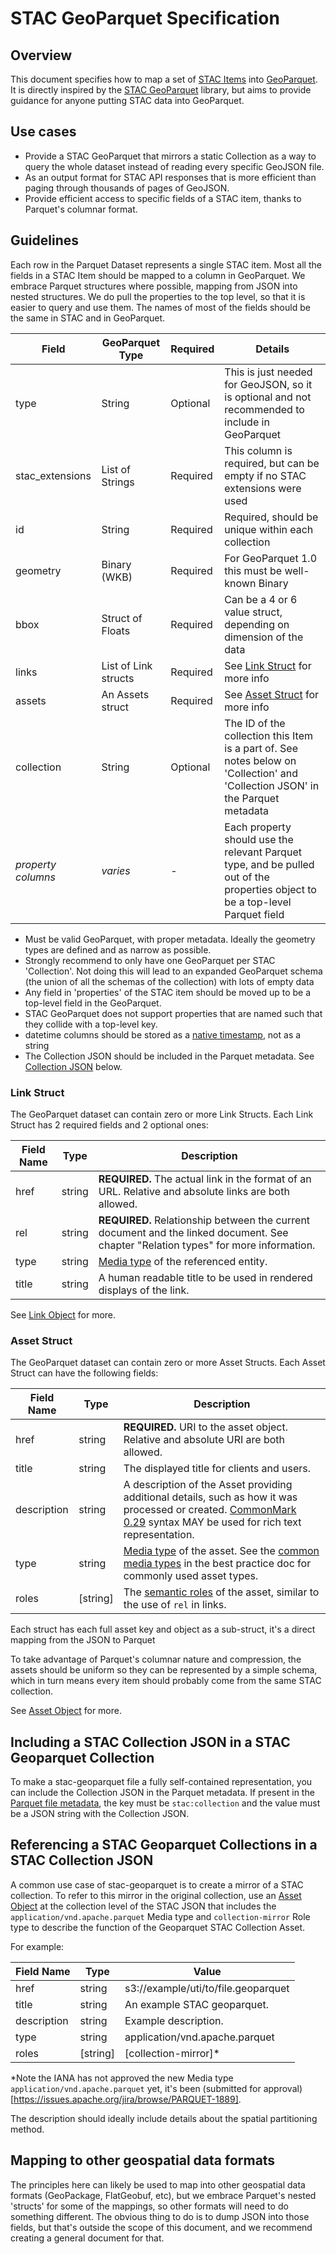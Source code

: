 # STAC GeoParquet Specification

## Overview

This document specifies how to map a set of [STAC Items](https://github.com/radiantearth/stac-spec/tree/v1.0.0/item-spec) into
[GeoParquet](https://geoparquet.org). It is directly inspired by the [STAC GeoParquet](https://github.com/stac-utils/stac-geoparquet)
library, but aims to provide guidance for anyone putting STAC data into GeoParquet.

## Use cases

* Provide a STAC GeoParquet that mirrors a static Collection as a way to query the whole dataset instead of reading every specific GeoJSON file.
* As an output format for STAC API responses that is more efficient than paging through thousands of pages of GeoJSON.
* Provide efficient access to specific fields of a STAC item, thanks to Parquet's columnar format.

## Guidelines

Each row in the Parquet Dataset represents a single STAC item. Most all the fields in a STAC Item should be mapped to a column in GeoParquet. We embrace Parquet structures where possible, mapping
from JSON into nested structures. We do pull the properties to the top level, so that it is easier to query and use them. The names of
most of the fields should be the same in STAC and in GeoParquet.

| Field              | GeoParquet Type      | Required | Details                                                                                                                        |
|--------------------|----------------------|----------|--------------------------------------------------------------------------------------------------------------------------------|
| type               | String               | Optional | This is just needed for GeoJSON, so it is optional and not recommended to include in GeoParquet                                |
| stac_extensions    | List of Strings      | Required | This column is required, but can be empty if no STAC extensions were used                                                      |
| id                 | String               | Required | Required, should be unique within each collection                                                                              |
| geometry           | Binary (WKB)         | Required | For GeoParquet 1.0 this must be well-known Binary                                                                              |
| bbox               | Struct of Floats     | Required | Can be a 4 or 6 value struct, depending on dimension of the data                                                               |
| links              | List of Link structs | Required | See [Link Struct](#link-struct) for more info                                                                                  |
| assets             | An Assets struct     | Required | See [Asset Struct](#asset-struct) for more info                                                                                |
| collection         | String               | Optional | The ID of the collection this Item is a part of. See notes below on 'Collection' and 'Collection JSON' in the Parquet metadata |
| *property columns* | *varies*             | -        | Each property should use the relevant Parquet type, and be pulled out of the properties object to be a top-level Parquet field |

* Must be valid GeoParquet, with proper metadata. Ideally the geometry types are defined and as narrow as possible.
* Strongly recommend to only have one GeoParquet per STAC 'Collection'. Not doing this will lead to an expanded GeoParquet schema (the union of all the schemas of the collection) with lots of empty data
* Any field in 'properties' of the STAC item should be moved up to be a top-level field in the GeoParquet.
* STAC GeoParquet does not support properties that are named such that they collide with a top-level key.
* datetime columns should be stored as a [native timestamp][timestamp], not as a string
* The Collection JSON should be included in the Parquet metadata. See [Collection JSON](#collection-json) below.

### Link Struct

The GeoParquet dataset can contain zero or more Link Structs. Each Link Struct has 2 required fields and 2 optional ones:

| Field Name | Type   | Description                                                                                                                         |
|------------|--------|-------------------------------------------------------------------------------------------------------------------------------------|
| href       | string | **REQUIRED.** The actual link in the format of an URL. Relative and absolute links are both allowed.                                |
| rel        | string | **REQUIRED.** Relationship between the current document and the linked document. See chapter "Relation types" for more information. |
| type       | string | [Media type][media-type] of the referenced entity.                                                                                  |
| title      | string | A human readable title to be used in rendered displays of the link.                                                                 |

See [Link Object][link] for more.

### Asset Struct

The GeoParquet dataset can contain zero or more Asset Structs. Each Asset Struct can have the following fields:

| Field Name  | Type      | Description                                                                                                                                                                                  |
|-------------|-----------|----------------------------------------------------------------------------------------------------------------------------------------------------------------------------------------------|
| href        | string    | **REQUIRED.** URI to the asset object. Relative and absolute URI are both allowed.                                                                                                           |
| title       | string    | The displayed title for clients and users.                                                                                                                                                   |
| description | string    | A description of the Asset providing additional details, such as how it was processed or created. [CommonMark 0.29](http://commonmark.org/) syntax MAY be used for rich text representation. |
| type        | string    | [Media type][media-type] of the asset. See the [common media types][common-media-types] in the best practice doc for commonly used asset types.                                              |
| roles       | \[string] | The [semantic roles][asset-roles] of the asset, similar to the use of `rel` in links.                                                                                                        |

Each struct has each full asset key and object as a sub-struct, it's a direct mapping from the JSON to Parquet

To take advantage of Parquet's columnar nature and compression, the assets should be uniform so they can be represented by a simple schema, which in turn means every item should probably come from the same STAC collection.

See [Asset Object][asset] for more.

## Including a STAC Collection JSON in a STAC Geoparquet Collection

To make a stac-geoparquet file a fully self-contained representation, you can
include the Collection JSON in the Parquet metadata. If present in the [Parquet
file metadata][parquet-metadata], the key must be `stac:collection` and the
value must be a JSON string with the Collection JSON.

## Referencing a STAC Geoparquet Collections in a STAC Collection JSON

A common use case of stac-geoparquet is to create a mirror of a STAC collection. To refer to this mirror in the original collection, use an [Asset Object](https://github.com/radiantearth/stac-spec/blob/master/collection-spec/collection-spec.md#asset-object) at the collection level of the STAC JSON that includes the `application/vnd.apache.parquet` Media type and `collection-mirror` Role type to describe the function of the Geoparquet STAC Collection Asset.

For example:

| Field Name  | Type      | Value                               |
|-------------|-----------|-------------------------------------|
| href        | string    | s3://example/uti/to/file.geoparquet |
| title       | string    | An example STAC geoparquet.         |
| description | string    | Example description.                |
| type        | string    | application/vnd.apache.parquet      |
| roles       | \[string] | [collection-mirror]*                |

*Note the IANA has not approved the new Media type `application/vnd.apache.parquet` yet, it's been (submitted for approval)[https://issues.apache.org/jira/browse/PARQUET-1889].

The description should ideally include details about the spatial partitioning method.


## Mapping to other geospatial data formats

The principles here can likely be used to map into other geospatial data formats (GeoPackage, FlatGeobuf, etc), but we embrace Parquet's nested 'structs' for some of the mappings, so other formats will need to do something different. The obvious thing to do is to dump JSON into those fields, but that's outside the scope of this document, and we recommend creating a general document for that.

[media-type]: https://github.com/radiantearth/stac-spec/blob/master/item-spec/item-spec.md#asset-media-type
[asset]: https://github.com/radiantearth/stac-spec/blob/master/item-spec/item-spec.md#asset-object
[asset-roles]: https://github.com/radiantearth/stac-spec/blob/master/item-spec/item-spec.md#asset-roles
[link]: https://github.com/radiantearth/stac-spec/blob/master/item-spec/item-spec.md#link-object
[common-media-types]: https://github.com/radiantearth/stac-spec/blob/master/best-practices.md#common-media-types-in-stac
[timestamp]: https://github.com/apache/parquet-format/blob/master/LogicalTypes.md#timestamp
[parquet-metadata]: https://github.com/apache/parquet-format#metadata
